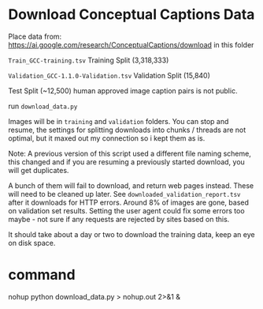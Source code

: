 # Download Conceptual Captions Data

Place data from: https://ai.google.com/research/ConceptualCaptions/download in this folder

`Train_GCC-training.tsv` Training Split (3,318,333)

`Validation_GCC-1.1.0-Validation.tsv` Validation Split (15,840)

Test Split (~12,500) human approved image caption pairs is not public.

run `download_data.py`

Images will be in `training` and `validation` folders. You can stop and resume, the settings for splitting downloads into chunks / threads are not optimal, but it maxed out my connection so i kept them as is.

Note: A previous version of this script used a different file naming scheme, this changed and if you are resuming a previously started download, you will get duplicates. 

A bunch of them will fail to download, and return web pages instead. These will need to be cleaned up later. See `downloaded_validation_report.tsv` after it downloads for HTTP errors. Around 8% of images are gone, based on validation set results. Setting the user agent could fix some errors too maybe - not sure if any requests are rejected by sites based on this.

It should take about a day or two to download the training data, keep an eye on disk space.

# command

nohup python download_data.py > nohup.out 2>&1 &